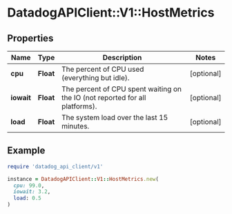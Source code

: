 # DatadogAPIClient::V1::HostMetrics

## Properties

| Name       | Type      | Description                                                                  | Notes      |
| ---------- | --------- | ---------------------------------------------------------------------------- | ---------- |
| **cpu**    | **Float** | The percent of CPU used (everything but idle).                               | [optional] |
| **iowait** | **Float** | The percent of CPU spent waiting on the IO (not reported for all platforms). | [optional] |
| **load**   | **Float** | The system load over the last 15 minutes.                                    | [optional] |

## Example

```ruby
require 'datadog_api_client/v1'

instance = DatadogAPIClient::V1::HostMetrics.new(
  cpu: 99.0,
  iowait: 3.2,
  load: 0.5
)
```

